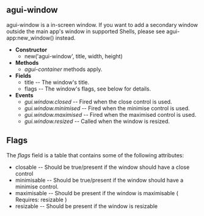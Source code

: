 agui-window
-----------

agui-window is a in-screen window. If you want to add a secondary window outside the main app's window in supported Shells, please see agui-app:new_window() instead.

  * **Constructor**
  	* new('agui-window', title, width, height)
  * **Methods**
    * _agui-container_ methods apply.
  * **Fields**
    * title -- The window's title.
    * flags -- The window's flags, see below for details.
  * **Events**
    * _gui.window.closed_ -- Fired when the close control is used.
    * _gui.window.minimised_ -- Fired when the minimise control is used.
    * _gui.window.maximised_ -- Fired when the maximised control is used.
    * _gui.window.resized_ -- Called when the window is resized.

Flags
-----

The _flags_ field is a table that contains some of the following attributes:

  * closable -- Should be true/present if the window should have a close control
  * minimisable -- Should be true/present if the window should have a minimise control.
  * maximisable -- Should be present if the window is maximisable ( Requires: resizable )
  * resizable -- Should be present if the window is resizable
